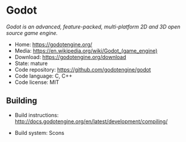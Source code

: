 # Godot

_Godot is an advanced, feature-packed, multi-platform 2D and 3D open source game engine._

- Home: https://godotengine.org/
- Media: <https://en.wikipedia.org/wiki/Godot_(game_engine)>
- Download: https://godotengine.org/download
- State: mature
- Code repository: https://github.com/godotengine/godot
- Code language: C, C++
- Code license: MIT

## Building

- Build instructions: http://docs.godotengine.org/en/latest/development/compiling/

- Build system: Scons
